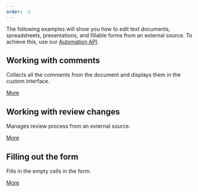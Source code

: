 ```yaml
---
order: -1
---
```


The following examples will show you how to edit text documents, spreadsheets, presentations, and fillable forms from an external source. To achieve this, use our [Automation API](../../Usage%20API/Automation%20API.md).

## Working with comments

Collects all the comments from the document and displays them in the custom interface.

[More](Working%20with%20comments.md)

## Working with review changes

Manages review process from an external source.

[More](Working%20with%20review%20changes.md)

## Filling out the form

Fills in the empty cells in the form.

[More](Filling%20out%20the%20form.md)
